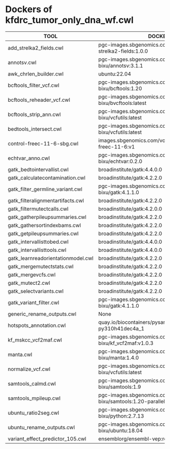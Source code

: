 # Dockers of kfdrc_tumor_only_dna_wf.cwl

TOOL|DOCKER
-|-
add_strelka2_fields.cwl|pgc-images.sbgenomics.com/d3b-bixu/add-strelka2-fields:1.0.0
annotsv.cwl|pgc-images.sbgenomics.com/d3b-bixu/annotsv:3.1.1
awk_chrlen_builder.cwl|ubuntu:22.04
bcftools_filter_vcf.cwl|pgc-images.sbgenomics.com/d3b-bixu/bcftools:1.20
bcftools_reheader_vcf.cwl|pgc-images.sbgenomics.com/d3b-bixu/bvcftools:latest
bcftools_strip_ann.cwl|pgc-images.sbgenomics.com/d3b-bixu/vcfutils:latest
bedtools_intersect.cwl|pgc-images.sbgenomics.com/d3b-bixu/vcfutils:latest
control-freec-11-6-sbg.cwl|images.sbgenomics.com/vojislav_varjacic/control-freec-11-6:v1
echtvar_anno.cwl|pgc-images.sbgenomics.com/d3b-bixu/echtvar:0.2.0
gatk_bedtointervallist.cwl|broadinstitute/gatk:4.4.0.0
gatk_calculatecontamination.cwl|broadinstitute/gatk:4.2.2.0
gatk_filter_germline_variant.cwl|pgc-images.sbgenomics.com/d3b-bixu/gatk:4.1.1.0
gatk_filteralignmentartifacts.cwl|broadinstitute/gatk:4.2.2.0
gatk_filtermutectcalls.cwl|broadinstitute/gatk:4.2.0.0
gatk_gatherpileupsummaries.cwl|broadinstitute/gatk:4.2.2.0
gatk_gathersortindexbams.cwl|broadinstitute/gatk:4.2.2.0
gatk_getpileupsummaries.cwl|broadinstitute/gatk:4.2.2.0
gatk_intervallisttobed.cwl|broadinstitute/gatk:4.4.0.0
gatk_intervallisttools.cwl|broadinstitute/gatk:4.4.0.0
gatk_learnreadorientationmodel.cwl|broadinstitute/gatk:4.2.2.0
gatk_mergemutectstats.cwl|broadinstitute/gatk:4.2.2.0
gatk_mergevcfs.cwl|broadinstitute/gatk:4.2.2.0
gatk_mutect2.cwl|broadinstitute/gatk:4.2.2.0
gatk_selectvariants.cwl|broadinstitute/gatk:4.2.2.0
gatk_variant_filter.cwl|pgc-images.sbgenomics.com/d3b-bixu/gatk:4.1.1.0
generic_rename_outputs.cwl|None
hotspots_annotation.cwl|quay.io/biocontainers/pysam:0.21.0--py310h41dec4a_1
kf_mskcc_vcf2maf.cwl|pgc-images.sbgenomics.com/d3b-bixu/kf_vcf2maf:v1.0.3
manta.cwl|pgc-images.sbgenomics.com/d3b-bixu/manta:1.4.0
normalize_vcf.cwl|pgc-images.sbgenomics.com/d3b-bixu/vcfutils:latest
samtools_calmd.cwl|pgc-images.sbgenomics.com/d3b-bixu/samtools:1.9
samtools_mpileup.cwl|pgc-images.sbgenomics.com/d3b-bixu/samtools:1.20-parallel
ubuntu_ratio2seg.cwl|pgc-images.sbgenomics.com/d3b-bixu/python:2.7.13
ubuntu_rename_outputs.cwl|pgc-images.sbgenomics.com/d3b-bixu/ubuntu:18.04
variant_effect_predictor_105.cwl|ensemblorg/ensembl-vep:release_105.0
